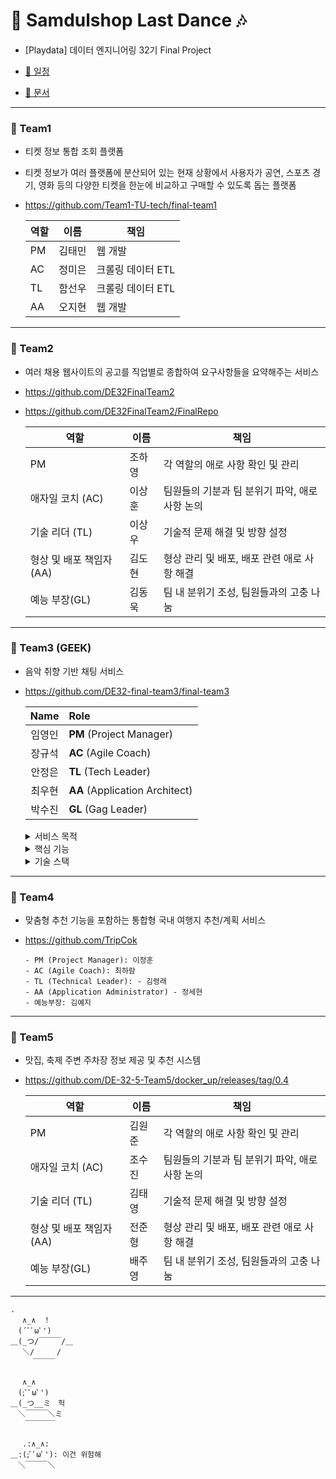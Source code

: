 # 🎉 **Samdulshop Last Dance** 🎶
- [Playdata] 데이터 엔지니어링 32기 Final Project

-  [📅 일정](https://calendar.google.com/calendar/u/0?cid=ODNmNjcwYmRjNmUyZjliNzI0NjYxZjc1ZmJjMjRmYzY2N2M0ZGVlODlkZDlhMDNlNmZiM2I2OWQwM2QyM2I0MkBncm91cC5jYWxlbmRhci5nb29nbGUuY29t)
- [📂 문서](https://drive.google.com/drive/folders/1GgGjHdtOV-75hA63sfjJdtQX49QpWD7v?usp=drive_link)

----

### 👥 Team1
- 티켓 정보 통합 조회 플랫폼
- 티켓 정보가 여러 플랫폼에 분산되어 있는 현재 상황에서 사용자가 공연, 스포츠 경기, 영화 등의 다양한 티켓을 한눈에 비교하고 구매할 수 있도록 돕는 플랫폼
- https://github.com/Team1-TU-tech/final-team1

  | 역할 | 이름 | 책임 |
  |----|------|------|
  | PM | 김태민 | 웹 개발 |
  | AC | 정미은 | 크롤링 데이터 ETL |
  | TL | 함선우 | 크롤링 데이터 ETL |
  | AA | 오지현 | 웹 개발 |

----

### 👥 Team2
- 여러 채용 웹사이트의 공고를 직업별로 종합하여 요구사항들을 요약해주는 서비스
- https://github.com/DE32FinalTeam2
- https://github.com/DE32FinalTeam2/FinalRepo

  | 역할                    | 이름 | 책임                                           |
  |-------------------------|------|------------------------------------------------|
  | PM                  | 조하영 | 각 역할의 애로 사항 확인 및 관리                |
  | 애자일 코치 (AC)    |  이상훈  | 팀원들의 기분과 팀 분위기 파악, 애로사항 논의     |
  | 기술 리더 (TL)      |  이상우  | 기술적 문제 해결 및 방향 설정                   |
  | 형상 및 배포 책임자 (AA) |  김도현  | 형상 관리 및 배포, 배포 관련 애로 사항 해결    |
  | 예능 부장(GL)           | 김동욱 | 팀 내 분위기 조성, 팀원들과의 고충 나눔          |

----

### 👥 Team3 (GEEK)
- 음악 취향 기반 채팅 서비스
- https://github.com/DE32-final-team3/final-team3

  | Name | Role |
  |:------:|:--------|
  | 임영인 | **PM** (Project Manager) |
  | 장규석 | **AC** (Agile Coach) |
  | 안정은 | **TL** (Tech Leader) |
  | 최우현 | **AA** (Application Architect) |
  | 박수진 | **GL** (Gag Leader)|

  <details>
      <summary>서비스 목적</summary>

      사용자의 음악 취향을 분석하여 비슷한 취향을 가진 사람들을 매칭하고, 
      이들이 채팅을 통해 대화할 수 있는 플랫폼을 제공합니다. 
      사용자는 음악을 통해 공통된 관심사를 가진 사람들과 연결될 수 있습니다.
  </details>

    <details>
      <summary>핵심 기능</summary>

      1. 사용자 프로필 생성 및 취향 분석
         = Spotify 데이터를 통해 사용자의 음악 취향을 분석합니다.
      2. 매칭 시스템
         = 유사한 취향을 가진 사용자끼리 매칭합니다.
      3. 실시간 채팅
         = 매칭된 사용자들이 실시간으로 대화할 수 있습니다.
  </details>

  <details>
      <summary>기술 스택</summary>

      - 프론트엔드: Flutter (Dart)
      - 백엔드: FastAPI, WebSocket, Kafka
      - 데이터 분석: Spark, Pandas, NumPy
      - 데이터베이스: MariaDB
      - 배포 및 관리: AWS EC2, Docker, Airflow
  </details>

----
### 👥 Team4

- 맞춤형 추천 기능을 포함하는 통합형 국내 여행지 추천/계획 서비스
- https://github.com/TripCok

  ```
  - PM (Project Manager): 이정훈
  - AC (Agile Coach): 최하람
  - TL (Technical Leader): - 김령래
  - AA (Application Administrator) - 정세현
  - 예능부장: 김예지
  ```

----

### 👥 Team5
- 맛집, 축제 주변 주차장 정보 제공 및 추천 시스템
- https://github.com/DE-32-5-Team5/docker_up/releases/tag/0.4

  | 역할                    | 이름 | 책임                                           |
  |-------------------------|------|------------------------------------------------|
  | PM                  | 김원준 | 각 역할의 애로 사항 확인 및 관리                |
  | 애자일 코치 (AC)    |  조수진  | 팀원들의 기분과 팀 분위기 파악, 애로사항 논의     |
  | 기술 리더 (TL)      |  김태영  | 기술적 문제 해결 및 방향 설정                   |
  | 형상 및 배포 책임자 (AA) |  전준형  | 형상 관리 및 배포, 배포 관련 애로 사항 해결    |
  | 예능 부장(GL)           | 배주영 | 팀 내 분위기 조성, 팀원들과의 고충 나눔          |

----

```
.
　 ∧_∧　！
　(´ﾞﾟωﾟ')
＿(_つ/￣￣￣/＿
　 ＼/　　　/
　　　￣￣￣

　 ∧_∧
　(;ﾞﾟωﾟ')
＿(_つ__ミ　헉
　＼￣￣￣＼ミ
　　￣￣￣￣

　 .:∧_∧:
＿:(;ﾞﾟωﾟ'): 이건 위험해
　＼￣￣￣＼

```